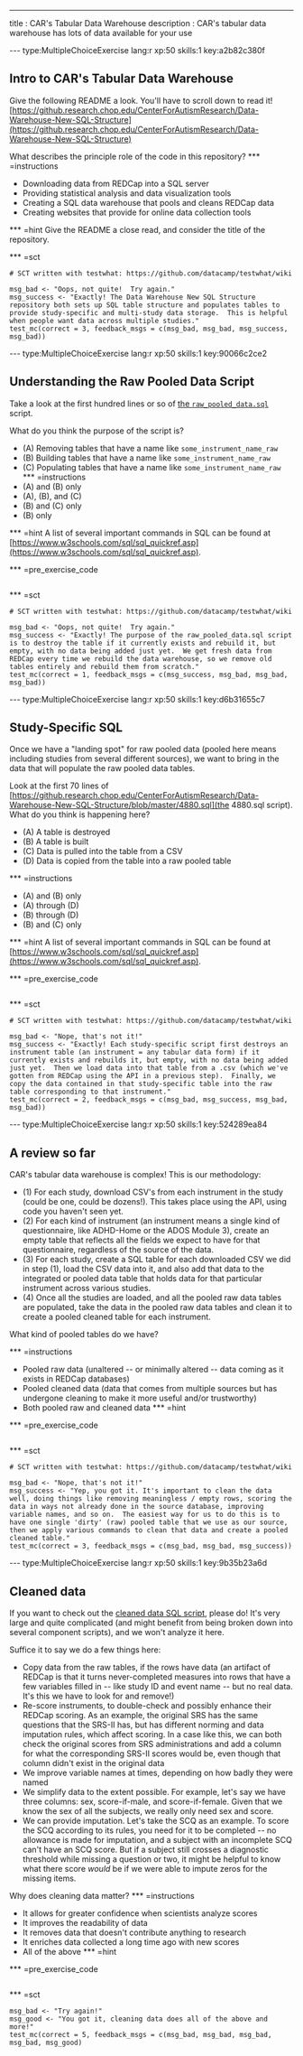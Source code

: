 ---
title       : CAR's Tabular Data Warehouse
description : CAR's tabular data warehouse has lots of data available for your use

--- type:MultipleChoiceExercise lang:r xp:50 skills:1 key:a2b82c380f
## Intro to CAR's Tabular Data Warehouse

Give the following README a look. You'll have to scroll down to read it! [https://github.research.chop.edu/CenterForAutismResearch/Data-Warehouse-New-SQL-Structure](https://github.research.chop.edu/CenterForAutismResearch/Data-Warehouse-New-SQL-Structure)

What describes the principle role of the code in this repository?
*** =instructions
- Downloading data from REDCap into a SQL server
- Providing statistical analysis and data visualization tools
- Creating a SQL data warehouse that pools and cleans REDCap data
- Creating websites that provide for online data collection tools

*** =hint
Give the README a close read, and consider the title of the repository.

*** =sct
```{r}
# SCT written with testwhat: https://github.com/datacamp/testwhat/wiki

msg_bad <- "Oops, not quite!  Try again."
msg_success <- "Exactly! The Data Warehouse New SQL Structure repository both sets up SQL table structure and populates tables to provide study-specific and multi-study data storage.  This is helpful when people want data across multiple studies."
test_mc(correct = 3, feedback_msgs = c(msg_bad, msg_bad, msg_success,  msg_bad))
```

--- type:MultipleChoiceExercise lang:r xp:50 skills:1 key:90066c2ce2
## Understanding the Raw Pooled Data Script

Take a look at the first hundred lines or so of [the `raw_pooled_data.sql`](https://github.research.chop.edu/CenterForAutismResearch/Data-Warehouse-New-SQL-Structure/blob/master/raw_pooled_data.sql) script.

What do you think the purpose of the script is?

- (A) Removing tables that have a name like `some_instrument_name_raw`
- (B) Building tables that have a name like `some_instrument_name_raw` 
- (C) Populating tables that have a name like `some_instrument_name_raw`
*** =instructions
- (A) and (B) only
- (A), (B), and (C)
- (B) and (C) only
- (B) only

*** =hint
A list of several important commands in SQL can be found at [https://www.w3schools.com/sql/sql_quickref.asp](https://www.w3schools.com/sql/sql_quickref.asp). 

*** =pre_exercise_code
```{r}

```

*** =sct
```{r}
# SCT written with testwhat: https://github.com/datacamp/testwhat/wiki

msg_bad <- "Oops, not quite!  Try again."
msg_success <- "Exactly! The purpose of the raw_pooled_data.sql script is to destroy the table if it currently exists and rebuild it, but empty, with no data being added just yet.  We get fresh data from REDCap every time we rebuild the data warehouse, so we remove old tables entirely and rebuild them from scratch."
test_mc(correct = 1, feedback_msgs = c(msg_success, msg_bad, msg_bad, msg_bad))
```


--- type:MultipleChoiceExercise lang:r xp:50 skills:1 key:d6b31655c7
## Study-Specific SQL

Once we have a "landing spot" for raw pooled data (pooled here means including studies from several different sources), we want to bring in the data that will populate the raw pooled data tables.  

Look at the first 70 lines of [https://github.research.chop.edu/CenterForAutismResearch/Data-Warehouse-New-SQL-Structure/blob/master/4880.sql](the 4880.sql script).  What do you think is happening here?

- (A) A table is destroyed
- (B) A table is built
- (C) Data is pulled into the table from a CSV
- (D) Data is copied from the table into a raw pooled table

*** =instructions
- (A) and (B) only
- (A) through (D)
- (B) through (D)
- (B) and (C) only


*** =hint
A list of several important commands in SQL can be found at [https://www.w3schools.com/sql/sql_quickref.asp](https://www.w3schools.com/sql/sql_quickref.asp). 

*** =pre_exercise_code
```{r}

```

*** =sct
```{r}
# SCT written with testwhat: https://github.com/datacamp/testwhat/wiki

msg_bad <- "Nope, that's not it!"
msg_success <- "Exactly! Each study-specific script first destroys an instrument table (an instrument = any tabular data form) if it currently exists and rebuilds it, but empty, with no data being added just yet.  Then we load data into that table from a .csv (which we've gotten from REDCap using the API in a previous step).  Finally, we copy the data contained in that study-specific table into the raw table corresponding to that instrument."
test_mc(correct = 2, feedback_msgs = c(msg_bad, msg_success, msg_bad, msg_bad))
```


--- type:MultipleChoiceExercise lang:r xp:50 skills:1 key:524289ea84
## A review so far

CAR's tabular data warehouse is complex!  This is our methodology:

- (1) For each study, download CSV's from each instrument in the study (could be one, could be dozens!).  This takes place using the API, using code you haven't seen yet.
- (2) For each kind of instrument (an instrument means a single kind of questionnaire, like ADHD-Home or the ADOS Module 3), create an empty table that reflects all the fields we expect to have for that questionnaire, regardless of the source of the data.
- (3) For each study, create a SQL table for each downloaded CSV we did in step (1), load the CSV data into it, and also add that data to the integrated or pooled data table that holds data for that particular instrument across various studies.
- (4) Once all the studies are loaded, and all the pooled raw data tables are populated, take the data in the pooled raw data tables and clean it to create a pooled cleaned table for each instrument.

What kind of pooled tables do we have?


*** =instructions
- Pooled raw data (unaltered -- or minimally altered -- data coming as it exists in REDCap databases)
- Pooled cleaned data (data that comes from multiple sources but has undergone cleaning to make it more useful and/or trustworthy)
- Both pooled raw and cleaned data
*** =hint

*** =pre_exercise_code
```{r}

```

*** =sct
```{r}
# SCT written with testwhat: https://github.com/datacamp/testwhat/wiki

msg_bad <- "Nope, that's not it!"
msg_success <- "Yep, you got it. It's important to clean the data well, doing things like removing meaningless / empty rows, scoring the data in ways not already done in the source database, improving variable names, and so on.  The easiest way for us to do this is to have one single 'dirty' (raw) pooled table that we use as our source, then we apply various commands to clean that data and create a pooled cleaned table."
test_mc(correct = 3, feedback_msgs = c(msg_bad, msg_bad, msg_success))
```


--- type:MultipleChoiceExercise lang:r xp:50 skills:1 key:9b35b23a6d
## Cleaned data

If you want to check out the [cleaned data SQL script](https://github.research.chop.edu/CenterForAutismResearch/Data-Warehouse-New-SQL-Structure/blob/master/cleaned_pooled_data.sql), please do!  It's very large and quite complicated (and might benefit from being broken down into several component scripts), and we won't analyze it here.  

Suffice it to say we do a few things here:

- Copy data from the raw tables, if the rows have data (an artifact of REDCap is that it turns never-completed measures into rows that have a few variables filled in -- like study ID and event name -- but no real data.  It's this we have to look for and remove!)
- Re-score instruments, to double-check and possibly enhance their REDCap scoring.  As an example, the original SRS has the same questions that the SRS-II has, but has different norming and data imputation rules, which affect scoring.  In a case like this, we can both check the original scores from SRS administrations and add a column for what the corresponding SRS-II scores would be, even though that column didn't exist in the original data
- We improve variable names at times, depending on how badly they were named
- We simplify data to the extent possible.  For example, let's say we have three columns: sex, score-if-male, and score-if-female.  Given that we know the sex of all the subjects, we really only need sex and score.
- We can provide imputation.  Let's take the SCQ as an example.  To score the SCQ according to its rules, you need for it to be completed -- no allowance is made for imputation, and a subject with an incomplete SCQ can't have an SCQ score.  But if a subject still crosses a diagnostic threshold while missing a question or two, it might be helpful to know what there score *would* be if we were able to impute zeros for the missing items.


Why does cleaning data matter?
*** =instructions
- It allows for greater confidence when scientists analyze scores
- It improves the readability of data
- It removes data that doesn't contribute anything to research
- It enriches data collected a long time ago with new scores
- All of the above
*** =hint

*** =pre_exercise_code
```{r}

```

*** =sct
```{r}
msg_bad <- "Try again!"
msg_good <- "You got it, cleaning data does all of the above and more!"
test_mc(correct = 5, feedback_msgs = c(msg_bad, msg_bad, msg_bad, msg_bad, msg_good)
```


